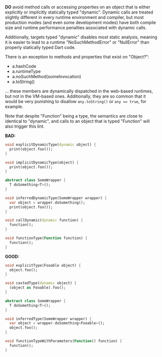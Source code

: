 **DO** avoid method calls or accessing properties on an object that is either
explicitly or implicitly statically typed "dynamic". Dynamic calls are treated
slightly different in every runtime environment and compiler, but most
production modes (and even some development modes) have both compile size and
runtime performance penalties associated with dynamic calls.

Additionally, targets typed "dynamic" disables most static analysis, meaning it
is easier to lead to a runtime "NoSuchMethodError" or "NullError" than properly
statically typed Dart code.

There is an exception to methods and properties that exist on "Object?":
- a.hashCode
- a.runtimeType
- a.noSuchMethod(someInvocation)
- a.toString()

... these members are dynamically dispatched in the web-based runtimes, but not
in the VM-based ones. Additionally, they are so common that it would be very
punishing to disallow `any.toString()` or `any == true`, for example.

Note that despite "Function" being a type, the semantics are close to identical
to "dynamic", and calls to an object that is typed "Function" will also trigger
this lint.

**BAD:**
```dart
void explicitDynamicType(dynamic object) {
  print(object.foo());
}

void implicitDynamicType(object) {
  print(object.foo());
}

abstract class SomeWrapper {
  T doSomething<T>();
}

void inferredDynamicType(SomeWrapper wrapper) {
  var object = wrapper.doSomething();
  print(object.foo());
}

void callDynamic(dynamic function) {
  function();
}

void functionType(Function function) {
  function();
}
```

**GOOD:**
```dart
void explicitType(Fooable object) {
  object.foo();
}

void castedType(dynamic object) {
  (object as Fooable).foo();
}

abstract class SomeWrapper {
  T doSomething<T>();
}

void inferredType(SomeWrapper wrapper) {
  var object = wrapper.doSomething<Fooable>();
  object.foo();
}

void functionTypeWithParameters(Function() function) {
  function();
}
```

